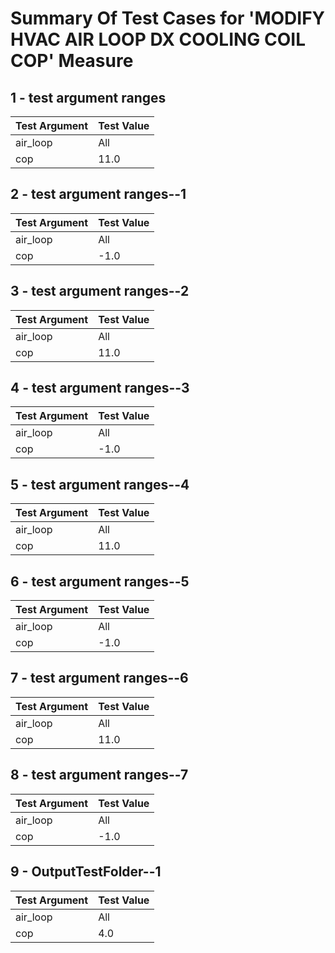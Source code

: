 # Summary Of Test Cases for 'MODIFY HVAC AIR LOOP DX COOLING COIL COP' Measure
 
## 1 - test argument ranges
| Test Argument | Test Value |
| ------------- | ---------- |
| air_loop |All |
| cop |11.0 |
 
## 2 - test argument ranges--1
| Test Argument | Test Value |
| ------------- | ---------- |
| air_loop |All |
| cop |-1.0 |
 
## 3 - test argument ranges--2
| Test Argument | Test Value |
| ------------- | ---------- |
| air_loop |All |
| cop |11.0 |
 
## 4 - test argument ranges--3
| Test Argument | Test Value |
| ------------- | ---------- |
| air_loop |All |
| cop |-1.0 |
 
## 5 - test argument ranges--4
| Test Argument | Test Value |
| ------------- | ---------- |
| air_loop |All |
| cop |11.0 |
 
## 6 - test argument ranges--5
| Test Argument | Test Value |
| ------------- | ---------- |
| air_loop |All |
| cop |-1.0 |
 
## 7 - test argument ranges--6
| Test Argument | Test Value |
| ------------- | ---------- |
| air_loop |All |
| cop |11.0 |
 
## 8 - test argument ranges--7
| Test Argument | Test Value |
| ------------- | ---------- |
| air_loop |All |
| cop |-1.0 |
 
## 9 - OutputTestFolder--1
| Test Argument | Test Value |
| ------------- | ---------- |
| air_loop |All |
| cop |4.0 |
 
